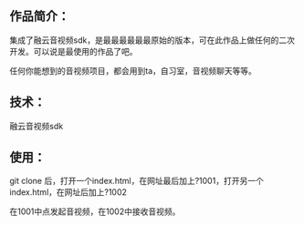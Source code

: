 ## 作品简介：

集成了融云音视频sdk，是最最最最最最原始的版本，可在此作品上做任何的二次开发。可以说是最使用的作品了吧。

任何你能想到的音视频项目，都会用到ta，自习室，音视频聊天等等。

## 技术：

融云音视频sdk

## 使用：

git clone 后，打开一个index.html，在网址最后加上?1001，打开另一个index.html，在网址后加上?1002

在1001中点发起音视频，在1002中接收音视频。